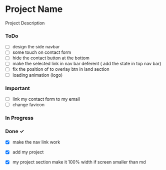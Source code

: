# Project Name

Project Description

### ToDo

- [ ] design the side navbar  
- [ ] some touch on contact form  
- [ ] hide the contact button at the bottom  
- [ ] make the selected link in nav bar deferent ( add the state in top nav bar)  
- [ ] fix the position of to overlay btn in land section  
- [ ] loading animation (logo)  

### Important

- [ ] link my contact form to my email  
- [ ] change favicon  

### In Progress


### Done ✓

- [x] make the nav link work  
- [x] add my project  
- [x] my project section make it 100% width if screen smaller than md  

